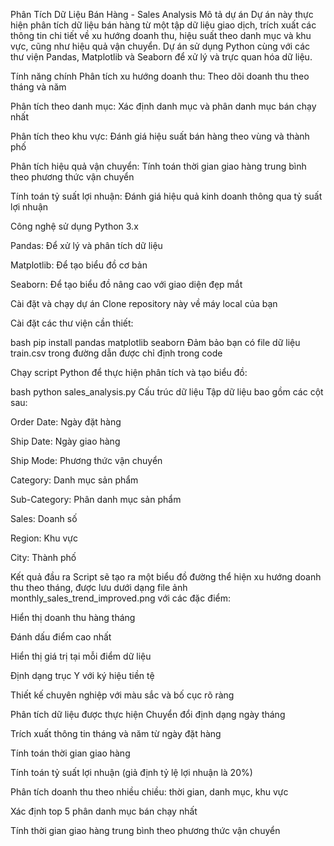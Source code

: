 Phân Tích Dữ Liệu Bán Hàng - Sales Analysis
Mô tả dự án
Dự án này thực hiện phân tích dữ liệu bán hàng từ một tập dữ liệu giao dịch, trích xuất các thông tin chi tiết về xu hướng doanh thu, hiệu suất theo danh mục và khu vực, cũng như hiệu quả vận chuyển. Dự án sử dụng Python cùng với các thư viện Pandas, Matplotlib và Seaborn để xử lý và trực quan hóa dữ liệu.

Tính năng chính
Phân tích xu hướng doanh thu: Theo dõi doanh thu theo tháng và năm

Phân tích theo danh mục: Xác định danh mục và phân danh mục bán chạy nhất

Phân tích theo khu vực: Đánh giá hiệu suất bán hàng theo vùng và thành phố

Phân tích hiệu quả vận chuyển: Tính toán thời gian giao hàng trung bình theo phương thức vận chuyển

Tính toán tỷ suất lợi nhuận: Đánh giá hiệu quả kinh doanh thông qua tỷ suất lợi nhuận

Công nghệ sử dụng
Python 3.x

Pandas: Để xử lý và phân tích dữ liệu

Matplotlib: Để tạo biểu đồ cơ bản

Seaborn: Để tạo biểu đồ nâng cao với giao diện đẹp mắt

Cài đặt và chạy dự án
Clone repository này về máy local của bạn

Cài đặt các thư viện cần thiết:

bash
pip install pandas matplotlib seaborn
Đảm bảo bạn có file dữ liệu train.csv trong đường dẫn được chỉ định trong code

Chạy script Python để thực hiện phân tích và tạo biểu đồ:

bash
python sales_analysis.py
Cấu trúc dữ liệu
Tập dữ liệu bao gồm các cột sau:

Order Date: Ngày đặt hàng

Ship Date: Ngày giao hàng

Ship Mode: Phương thức vận chuyển

Category: Danh mục sản phẩm

Sub-Category: Phân danh mục sản phẩm

Sales: Doanh số

Region: Khu vực

City: Thành phố

Kết quả đầu ra
Script sẽ tạo ra một biểu đồ đường thể hiện xu hướng doanh thu theo tháng, được lưu dưới dạng file ảnh monthly_sales_trend_improved.png với các đặc điểm:

Hiển thị doanh thu hàng tháng

Đánh dấu điểm cao nhất

Hiển thị giá trị tại mỗi điểm dữ liệu

Định dạng trục Y với ký hiệu tiền tệ

Thiết kế chuyên nghiệp với màu sắc và bố cục rõ ràng

Phân tích dữ liệu được thực hiện
Chuyển đổi định dạng ngày tháng

Trích xuất thông tin tháng và năm từ ngày đặt hàng

Tính toán thời gian giao hàng

Tính toán tỷ suất lợi nhuận (giả định tỷ lệ lợi nhuận là 20%)

Phân tích doanh thu theo nhiều chiều: thời gian, danh mục, khu vực

Xác định top 5 phân danh mục bán chạy nhất

Tính thời gian giao hàng trung bình theo phương thức vận chuyển  
